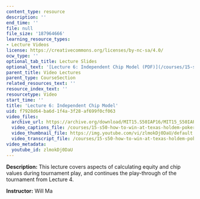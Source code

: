 ```yaml
---
content_type: resource
description: ''
end_time: ''
file: null
file_size: '187964666'
learning_resource_types:
- Lecture Videos
license: https://creativecommons.org/licenses/by-nc-sa/4.0/
ocw_type: ''
optional_tab_title: Lecture Slides
optional_text: '[Lecture 6: Independent Chip Model (PDF)](/courses/15-s50-how-to-win-at-texas-holdem-poker-january-iap-2016/resources/mit15_s50iap16_l6)'
parent_title: Video Lectures
parent_type: CourseSection
related_resources_text: ''
resource_index_text: ''
resourcetype: Video
start_time: ''
title: 'Lecture 6: Independent Chip Model'
uid: f7928d64-ba6d-1f4a-3f28-af699f0cf063
video_files:
  archive_url: https://archive.org/download/MIT15.S50IAP16/MIT15_S50IAP16_L6_300k.mp4
  video_captions_file: /courses/15-s50-how-to-win-at-texas-holdem-poker-january-iap-2016/fde6c17f943c5392a9d50b1665e4099d_zlmokDj0DaU.vtt
  video_thumbnail_file: https://img.youtube.com/vi/zlmokDj0DaU/default.jpg
  video_transcript_file: /courses/15-s50-how-to-win-at-texas-holdem-poker-january-iap-2016/02adec22ced11914900976a4efa80016_zlmokDj0DaU.pdf
video_metadata:
  youtube_id: zlmokDj0DaU
---
```


**Description:** This lecture covers aspects of calculating equity and chip values during tournament play, and continues the play-through of the tournament from Lecture 4.

**Instructor:** Will Ma

